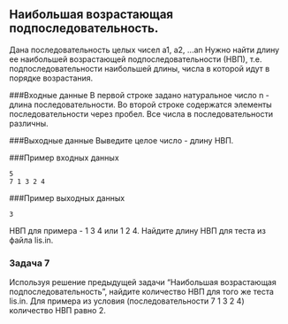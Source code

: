 ## Наибольшая возрастающая подпоследовательность. 
Дана последовательность целых чисел a1, a2, ...an
Нужно найти длину ее наибольшей возрастающей подпоследовательности (НВП), т.е. подпоследовательности наибольшей длины, 
числа в которой идут в порядке возрастания.

###Входные данные
В первой строке задано натуральное число n - длина последовательности. 
Во второй строке содержатся элементы последовательности через пробел. 
Все числа в последовательности различны.

###Выходные данные
Выведите целое число - длину НВП.

###Пример входных данных
~~~
5
7 1 3 2 4
~~~

###Пример выходных данных
~~~
3
~~~

НВП для примера - 1 3 4 или 1 2 4. Найдите длину НВП для теста из файла lis.in.

### Задача 7
Используя решение предыдущей задачи “Наибольшая возрастающая подпоследовательность”, 
найдите количество НВП для того же теста lis.in. Для примера из условия (последовательности 7 1 3 2 4) количество НВП равно 2.